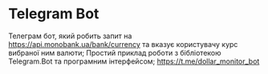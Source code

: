 # Telegram Bot
Телеграм бот, який робить запит на https://api.monobank.ua/bank/currency та вказує користувачу курс вибраної ним валюти;
Простий приклад роботи з бібліотекою Telegram.Bot та програмним інтерфейсом;
https://t.me/dollar_monitor_bot
